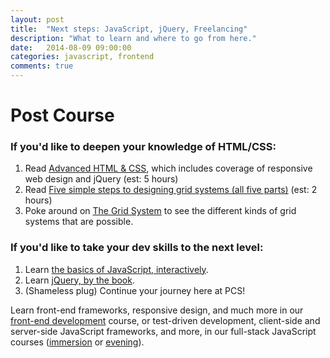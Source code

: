 ```yaml
---
layout: post
title:  "Next steps: JavaScript, jQuery, Freelancing"
description: "What to learn and where to go from here."
date:   2014-08-09 09:00:00
categories: javascript, frontend
comments: true
---
```



Post Course 
============

### If you'd like to deepen your knowledge of HTML/CSS:

1. Read [Advanced
HTML & CSS](http://learn.shayhowe.com/advanced-html-css), which includes coverage of responsive web design and jQuery (est: 5 hours)
2. Read [Five simple steps to designing grid systems (all five parts)](http://www.markboulton.co.uk/journal/five-simple-steps-to-designing-grid-systems-part-1) (est: 2 hours)
3. Poke around on [The Grid System](http://www.thegridsystem.org/) to see the different kinds of grid systems that are possible.

### If you'd like to take your dev skills to the next level:

1. Learn [the basics of JavaScript, interactively](http://www.learn-js.org).
2. Learn [jQuery, by the book](https://learn.jquery.com).
3. (Shameless plug) Continue your journey here at PCS! 

Learn front-end frameworks, responsive design, and much more in our [front-end development][fed] course, or test-driven development, client-side and server-side JavaScript frameworks, and more, in our full-stack JavaScript courses ([immersion][jsi] or [evening][jse]).

[fed]: http://www.portlandcodeschool.com/frontend/
[jsi]: http://www.portlandcodeschool.com/javascriptimmersion/
[jse]: http://www.portlandcodeschool.com/javascript/
